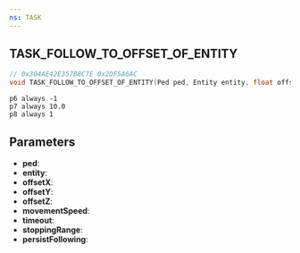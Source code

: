 ```yaml
---
ns: TASK
---
```

## TASK_FOLLOW_TO_OFFSET_OF_ENTITY

```c
// 0x304AE42E357B8C7E 0x2DF5A6AC
void TASK_FOLLOW_TO_OFFSET_OF_ENTITY(Ped ped, Entity entity, float offsetX, float offsetY, float offsetZ, float movementSpeed, int timeout, float stoppingRange, BOOL persistFollowing);
```

```
p6 always -1  
p7 always 10.0  
p8 always 1  
```

## Parameters
* **ped**: 
* **entity**: 
* **offsetX**: 
* **offsetY**: 
* **offsetZ**: 
* **movementSpeed**: 
* **timeout**: 
* **stoppingRange**: 
* **persistFollowing**: 

